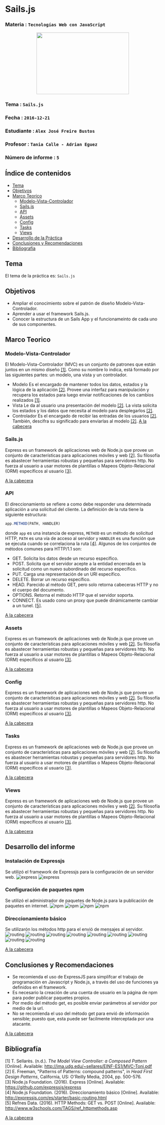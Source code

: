 # Sails.js

### Materia : `Tecnologías Web con JavaScript`

<p align="center">
<img src="http://www.javatpoint.com/images/javascript/javascript_logo.png" width="300" height="200">
</p>

### Tema : `Sails.js` 
### Fecha : `2016-12-21`
### Estudiante : `Alex José Freire Bustos`
### Profesor : `Tania Calle - Adrian Eguez`
### Número de informe : `5`

<a name="cabecera"></a>
## Índice de contenidos


- <a href="#tema">Tema</a>
- <a href="#objetivos">Objetivos</a>
- <a href="#marco-teorico">Marco Teorico</a>
  * <a href="#mvc">Modelo-Vista-Controlador</a>
  * <a href="#sails">Sails.js</a>
  * <a href="#api">API</a>
  * <a href="#assets">Assets</a>
  * <a href="#config">Config</a>
  * <a href="#tasks">Tasks</a>
  * <a href="#views">Views</a>
- <a href="#desarrollo">Desarrollo de la Práctica</a>
- <a href="#conrec">Conclusiones y Recomendaciones</a> 
- <a href="#bibliografia">Bibliografía</a>

<a name="tema"></a>
## Tema
El tema de la práctica es: `Sails.js`

<a name="objetivos"></a>
## Objetivos

- Ampliar el conocimiento sobre el patrón de diseño Modelo-Vista-Controlador.
- Aprender a usar el framework Sails.js.
- Conocer la estructura de un Sails App y el funcionameinto de cada uno de sus componentes.

<a name="marco-teorico"></a>
## Marco Teorico
<a name="mvc"></a>
### Modelo-Vista-Controlador
El Modelo-Vista-Controlador (MVC) es un conjunto de patrones que están juntos en un mismo 
diseño <a href="#1">[1]</a>. Como su nombre lo indica, está formado por las siguientes 
partes: un modelo, una vista y un controlador.
- Modelo
Es el encargado de mantener todos los datos, estados y la lógica de la aplicación
<a href="#2">[2]</a>. Provee una interfaz para manipulación y recupera los estados para 
luego enviar notificaciones de los cambios realizados <a href="#1">[1]</a>.
- Vista
Le da al usuario una presentación del modelo <a href="#2">[2]</a>. La vista solicita los 
estados y los datos que necesita al modelo para desplegarlos <a href="#2">[2]</a>.
- Controlador
Es el encargado de recibir las entradas de los usuarios <a href="#2">[2]</a>. 
También, descifra su significado para enviarlas al modelo <a href="#2">[2]</a>.
<a href="#cabecera">A la cabecera</a>
<a name="sails"></a>
### Sails.js
Express es un framework de aplicaciones web de Node.js que provee un conjunto de características 
para aplicaciones móviles y web <a href="#2">[2]</a>. Su filosofía es abastecer herramientas 
robustas y pequeñas para servidores http. No fuerza al usuario a usar motores de plantillas o 
Mapeos Objeto-Relacional (ORM) específicos al usuario <a href="#3">[3]</a>.

<a href="#cabecera">A la cabecera</a>
<a name="api"></a>
### API
El direccionamiento se refiere a como debe responder una determinada aplicación a una 
solicitud del cliente. La definición de la ruta tiene la siguiente estructura:
```javascript
app.METHOD(PATH, HANDLER)
```
donde `app` es una instancia de express, `METHOD` es un método de solicitud HTTP, `PATH` 
es una vía de acceso al servidor y `HANDLER` es una función que se ejecuta cuando se 
correlaciona la ruta <a href="#4">[4]</a>. 
Algunos de los conjuntos de métodos comunes para HTTP/1.1 son:  
- GET. Solicita los datos desde un recurso específico. 
- POST. Solicita que el servidor acepte a la entidad encerrada en la solicitud como un 
nuevo subordinado del recurso específico.
- PUT. Carga una representación de un URI específico.
- DELETE. Borrar un recurso específico.
- HEAD. Parecido al método GET, pero solo retorna cabeceras HTTP y no el cuerpo del 
documento.
- OPTIONS. Retorna el método HTTP que el servidor soporta.
- CONNECT. Es usado cono un proxy que puede dinámicamente cambiar a un tunel. <a href="#5">[5]</a>.

<a href="#cabecera">A la cabecera</a>
<a name="assets"></a>
### Assets
Express es un framework de aplicaciones web de Node.js que provee un conjunto de características 
para aplicaciones móviles y web <a href="#2">[2]</a>. Su filosofía es abastecer herramientas 
robustas y pequeñas para servidores http. No fuerza al usuario a usar motores de plantillas o 
Mapeos Objeto-Relacional (ORM) específicos al usuario <a href="#3">[3]</a>.

<a href="#cabecera">A la cabecera</a>
<a name="config"></a>
### Config
Express es un framework de aplicaciones web de Node.js que provee un conjunto de características 
para aplicaciones móviles y web <a href="#2">[2]</a>. Su filosofía es abastecer herramientas 
robustas y pequeñas para servidores http. No fuerza al usuario a usar motores de plantillas o 
Mapeos Objeto-Relacional (ORM) específicos al usuario <a href="#3">[3]</a>.

<a href="#cabecera">A la cabecera</a>
<a name="tasks"></a>
### Tasks
Express es un framework de aplicaciones web de Node.js que provee un conjunto de características 
para aplicaciones móviles y web <a href="#2">[2]</a>. Su filosofía es abastecer herramientas 
robustas y pequeñas para servidores http. No fuerza al usuario a usar motores de plantillas o 
Mapeos Objeto-Relacional (ORM) específicos al usuario <a href="#3">[3]</a>.

<a href="#cabecera">A la cabecera</a>
<a name="view"></a>
### Views
Express es un framework de aplicaciones web de Node.js que provee un conjunto de características 
para aplicaciones móviles y web <a href="#2">[2]</a>. Su filosofía es abastecer herramientas 
robustas y pequeñas para servidores http. No fuerza al usuario a usar motores de plantillas o 
Mapeos Objeto-Relacional (ORM) específicos al usuario <a href="#3">[3]</a>.

<a href="#cabecera">A la cabecera</a>

<a name="desarrollo"></a>
## Desarrollo del informe

### Instalación de Expressjs
Se utilizó el framework de Expressjs para la configuración de un servidor web.
![express](https://github.com/afre/TecnologiasWebJavascript/blob/07-Nodejs-02/Informe/Imagenes/express1.png?raw=true)
![express](https://github.com/afre/TecnologiasWebJavascript/blob/07-Nodejs-02/Informe/Imagenes/express2.png?raw=true)

### Configuración de paquetes npm
Se utilizó el administrador de paquetes de Node.js para la publicación de paquetes en internet.
![npm](https://github.com/afre/TecnologiasWebJavascript/blob/07-Nodejs-02/Informe/Imagenes/npm1.png?raw=true)
![npm](https://github.com/afre/TecnologiasWebJavascript/blob/07-Nodejs-02/Informe/Imagenes/npm2.png?raw=true)
![npm](https://github.com/afre/TecnologiasWebJavascript/blob/07-Nodejs-02/Informe/Imagenes/npm3.png?raw=true)
![npm](https://github.com/afre/TecnologiasWebJavascript/blob/07-Nodejs-02/Informe/Imagenes/npm4.png?raw=true)

### Direccionamiento básico
Se utilizarón los métodos http para el envió de mensajes al servidor.
![routing](https://github.com/afre/TecnologiasWebJavascript/blob/07-Nodejs-02/Informe/Imagenes/routing1.png?raw=true)
![routing](https://github.com/afre/TecnologiasWebJavascript/blob/07-Nodejs-02/Informe/Imagenes/routing2.png?raw=true)
![routing](https://github.com/afre/TecnologiasWebJavascript/blob/07-Nodejs-02/Informe/Imagenes/routing3.png?raw=true)
![routing](https://github.com/afre/TecnologiasWebJavascript/blob/07-Nodejs-02/Informe/Imagenes/routing4.png?raw=true)
![routing](https://github.com/afre/TecnologiasWebJavascript/blob/07-Nodejs-02/Informe/Imagenes/routing5.png?raw=true)
![routing](https://github.com/afre/TecnologiasWebJavascript/blob/07-Nodejs-02/Informe/Imagenes/routing6.png?raw=true)
![routing](https://github.com/afre/TecnologiasWebJavascript/blob/07-Nodejs-02/Informe/Imagenes/routing7.png?raw=true)
![routing](https://github.com/afre/TecnologiasWebJavascript/blob/07-Nodejs-02/Informe/Imagenes/routing8.png?raw=true)
![routing](https://github.com/afre/TecnologiasWebJavascript/blob/07-Nodejs-02/Informe/Imagenes/routing9.png?raw=true)

<a href="#cabecera">A la cabecera</a>

<a name="conrec"></a>
## Conclusiones y Recomendaciones

- Se recomienda el uso de ExpressJS para simplifcar el trabajo de programación en Javascript y Node.js, a través del uso de funciones ya definidos en el framework.
- Es necesario la creación de una cuenta de usuario en la página de npm para poder publicar paquetes propios.
- Por medio del método get, es posible enviar parámetros al servidor por medio de la url.
- No se recomienda el uso del método get para envió de información sensible; puesto que, esta puede ser facilmente interceptada por una atacante.

<a href="#cabecera">A la cabecera</a>

<a name="bibliografia"></a>
## Bibliografía

<a name="1">[1] T. Sellarès. (n.d.). _The Model View Controller: a Composed Pattern_ 
[Online]. Available: http://ima.udg.edu/~sellares/EINF-ES1/MVC-Toni.pdf</a>  
<a name="2">[2] E. Freeman, "Patterns of Patterns: compound patterns", in _Head First Design 
Patterns_, California, US: O'Reilly Media, 2004, pp. 500-576.</a>  
<a name="3">[3] Node.js Foundation. (2016). Express [Online]. Available: 
https://github.com/expressjs/express</a>  
<a name="4">[4] Node.js Foundation. (2016). Direccionamiento básico [Online]. Available: 
http://expressjs.com/es/starter/basic-routing.html</a>  
<a name="5">[5] Refnes Data. (2016). HTTP Methods: GET vs. POST [Online]. Available: http://www.w3schools.com/TAGS/ref_httpmethods.asp</a>  

<a href="#cabecera">A la cabecera</a>
